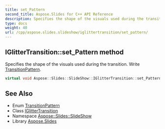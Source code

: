 ```yaml
---
title: set_Pattern
second_title: Aspose.Slides for C++ API Reference
description: Specifies the shape of the visuals used during the transition. Write TransitionPattern.
type: docs
weight: 40
url: /cpp/aspose.slides.slideshow/iglittertransition/set_pattern/
---
```

## IGlitterTransition::set_Pattern method


Specifies the shape of the visuals used during the transition. Write [TransitionPattern](../../transitionpattern/).

```cpp
virtual void Aspose::Slides::SlideShow::IGlitterTransition::set_Pattern(TransitionPattern value)=0
```

## See Also

* Enum [TransitionPattern](../../transitionpattern/)
* Class [IGlitterTransition](../)
* Namespace [Aspose::Slides::SlideShow](../../)
* Library [Aspose.Slides](../../../)
